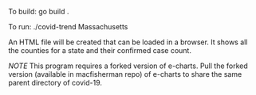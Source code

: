To build: go build .

To run: ./covid-trend Massachusetts

An HTML file will be created that can be loaded in a browser. It shows all the counties for a state and their confirmed case count.

_NOTE_
This program requires a forked version of e-charts. Pull the forked version (available in macfisherman repo) of e-charts to share the same parent directory of covid-19.
